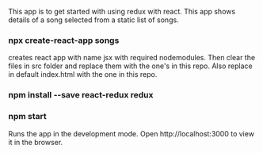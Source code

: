 This app is to get started with using redux with react. This app shows details of a song selected from a static list of songs. 


### npx create-react-app songs
creates react app with name jsx with required nodemodules. Then clear the files in src folder and replace them with the one's in this repo. Also replace in default index.html with the one in this repo.

### npm install --save react-redux redux

### npm start
Runs the app in the development mode. Open http://localhost:3000 to view it in the browser.
